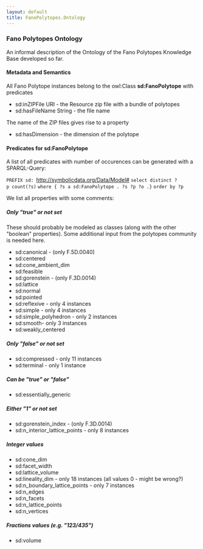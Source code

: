 ```yaml
---
layout: default
title: FanoPolytopes.Ontology
---
```


### Fano Polytopes Ontology

An informal description of the Ontology of the Fano Polytopes Knowledge Base developed so far.

#### Metadata and Semantics

All Fano Polytope instances belong to the owl:Class **sd:FanoPolytope** with predicates

-   sd:inZIPFile URI - the Resource zip file with a bundle of polytopes
-   sd:hasFileName String - the file name

The name of the ZIP files gives rise to a property

-   sd:hasDimension - the dimension of the polytope

#### Predicates for sd:FanoPolytope

A list of all predicates with number of occurences can be generated with a SPARQL-Query:

`PREFIX sd: `<http://symbolicdata.org/Data/Model#>
`select distinct ?p count(?s)`
`where { ?s a sd:FanoPolytope . ?s ?p ?o .}`
`order by ?p`

We list all properties with some comments:

##### Only "true" or not set

These should probably be modeled as classes (along with the other "boolean" properties). Some additional input from the polytopes community is needed here.

-   sd:canonical - (only F.5D.0040)
-   sd:centered
-   sd:cone\_ambient\_dim
-   sd:feasible
-   sd:gorenstein - (only F.3D.0014)
-   sd:lattice
-   sd:normal
-   sd:pointed
-   sd:reflexive - only 4 instances
-   sd:simple - only 4 instances
-   sd:simple\_polyhedron - only 2 instances
-   sd:smooth- only 3 instances
-   sd:weakly\_centered

##### Only "false" or not set

-   sd:compressed - only 11 instances
-   sd:terminal - only 1 instance

##### Can be "true" or "false"

-   sd:essentially\_generic

##### Either "1" or not set

-   sd:gorenstein\_index - (only F.3D.0014)
-   sd:n\_interior\_lattice\_points - only 8 instances

##### Integer values

-   sd:cone\_dim
-   sd:facet\_width
-   sd:lattice\_volume
-   sd:lineality\_dim - only 18 instances (all values 0 - might be wrong?)
-   sd:n\_boundary\_lattice\_points - only 7 instances
-   sd:n\_edges
-   sd:n\_facets
-   sd:n\_lattice\_points
-   sd:n\_vertices

##### Fractions values (e.g. "123/435")

-   sd:volume


